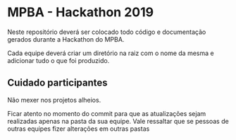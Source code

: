 # MPBA - Hackathon 2019

Neste repositório deverá ser colocado todo código e documentação gerados durante a Hackathon do MPBA. 

Cada equipe deverá criar um diretório na raiz com o nome da mesma e adicionar tudo o que foi produzido.

## Cuidado participantes

Não mexer nos projetos alheios.

Ficar atento no momento do commit para que as atualizações sejam realizadas apenas na pasta da sua equipe. Vale ressaltar que se pessoas de outras equipes fizer alterações em outras pastas 
